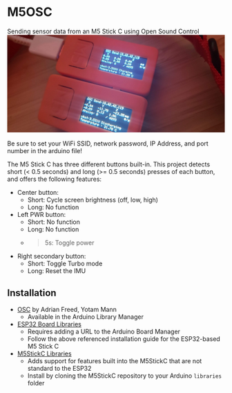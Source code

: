 # M5OSC
Sending sensor data from an M5 Stick C using Open Sound Control
![M5OSC Running on an M5 Stick C](img/2019-10-01-Two_Sticks_Running_M5OSC_different_IMUs.jpg?raw=true "M5OSC Running on an M5 Stick C")

Be sure to set your WiFi SSID, network password, IP Address, and port number in the arduino file!

The M5 Stick C has three different buttons built-in. This project detects short (< 0.5 seconds) and long (>= 0.5 seconds) presses of each button, and offers the following features:
  * Center button:
    * Short:  Cycle screen brightness (off, low, high)
    * Long: No function
  * Left PWR button:
    * Short: No function
    * Long:  No function
    * > 5s: Toggle power
  * Right secondary button:
    * Short: Toggle Turbo mode
    * Long:  Reset the IMU

## Installation
- [OSC](https://github.com/CNMAT/OSC) by Adrian Freed, Yotam Mann
	- Available in the Arduino Library Manager
- [ESP32 Board Libraries](https://docs.m5stack.com/#/en/arduino/arduino_development)
	- Requires adding a URL to the Arduino Board Manager
	- Follow the above referenced installation guide for the ESP32-based M5 Stick C
- [M5StickC Libraries](https://github.com/m5stack/M5StickC)
	- Adds support for features built into the M5StickC that are not standard to the ESP32
	- Install by cloning the M5StickC repository to your Arduino `libraries` folder
